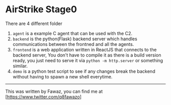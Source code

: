# AirStrike Stage0

There are 4 different folder

1. `agent` is a example C agent that can be used with the C2.
2. `backend` is the python(Flask) backend server which handles communications between the frontned and all the agents.
3. `frontend` is a web application written in ReactJS that connects to the backend server, You don't have to compile it as there is a build version ready, you just need to serve it via `python -m http.server` or something similar.
4. `demo` is a python test script to see if any changes break the backend without having to spawn a new shell everytime.

---

This was written by Fawaz, you can find me at [https://www.twitter.com/q8fawazo]
